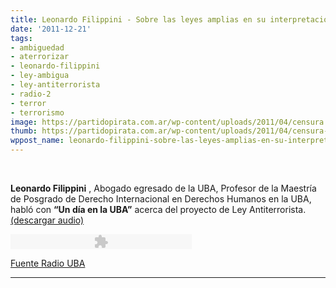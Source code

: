 ```yaml
---
title: Leonardo Filippini - Sobre las leyes amplias en su interpretación-Ley Antiterrorista
date: '2011-12-21'
tags:
- ambiguedad
- aterrorizar
- leonardo-filippini
- ley-ambigua
- ley-antiterrorista
- radio-2
- terror
- terrorismo
image: https://partidopirata.com.ar/wp-content/uploads/2011/04/censura.jpg
thumb: https://partidopirata.com.ar/wp-content/uploads/2011/04/censura-150x150.jpg
wppost_name: leonardo-filippini-sobre-las-leyes-amplias-en-su-interpretacion-ley-antiterrorista
---
```


&nbsp;
<div>

<strong>Leonardo Filippini</strong> , Abogado egresado de la UBA, Profesor de la Maestría de Posgrado de Derecho Internacional en Derechos Humanos en la UBA, habló con <strong>“Un día en la UBA”</strong> acerca del proyecto de Ley Antiterrorista.<a href="http://www.uba.ar/archivos_uba/LeonardoFilippini.mp3"> (descargar audio)</a>

<object width="290" height="24" classid="clsid:d27cdb6e-ae6d-11cf-96b8-444553540000" codebase="http://download.macromedia.com/pub/shockwave/cabs/flash/swflash.cab#version=6,0,40,0"><param name="quality" value="high" /><param name="menu" value="true" /><param name="wmode" value="transparent" /><param name="src" value="player.swf?soundFile=http://www.uba.ar/archivos_uba/LeonardoFilippini.mp3&amp;loader=08679F&amp;lefticon=F4F4F4&amp;righticon=F4F4F4&amp;titles=LeonardoFilippini.mp3" /><embed width="290" height="24" type="application/x-shockwave-flash" src="player.swf?soundFile=http://www.uba.ar/archivos_uba/LeonardoFilippini.mp3&amp;loader=08679F&amp;lefticon=F4F4F4&amp;righticon=F4F4F4&amp;titles=LeonardoFilippini.mp3" quality="high" menu="true" wmode="transparent" /></object>

</div>
<a href="http://www.uba.ar/radiouba/audios.php" target="_blank">Fuente Radio UBA</a>

<hr />

